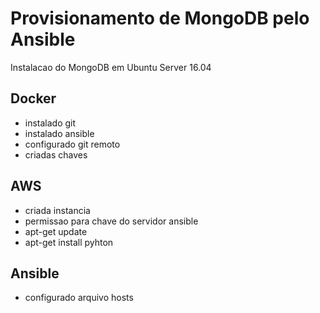 # Provisionamento de MongoDB pelo Ansible
Instalacao do MongoDB em Ubuntu Server 16.04

## Docker
- instalado git
- instalado ansible
- configurado git remoto
- criadas chaves


## AWS
- criada instancia
- permissao para chave do servidor ansible
- apt-get update
- apt-get install pyhton

## Ansible
- configurado arquivo hosts
